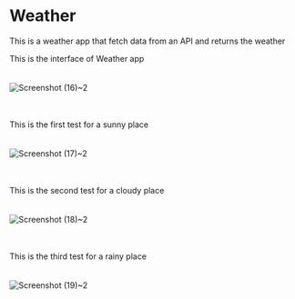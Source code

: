 # Weather
This is a weather app that fetch data from an API and returns the weather


This is the interface of Weather app<br/><br/><br/>
![Screenshot (16)~2](https://github.com/user-attachments/assets/3003f29b-41bf-424f-8c6f-827bc12a0d1c)<br/><br/><br/>





This is the first test for a sunny place<br/><br/><br/>
![Screenshot (17)~2](https://github.com/user-attachments/assets/ec0d4ba3-89e8-46b4-842b-4109b51c2516)<br/><br/><br/>





This is the second test for a cloudy place<br/><br/><br/>
![Screenshot (18)~2](https://github.com/user-attachments/assets/5100de99-5e1d-4ff5-b983-b2846e4ca71d)<br/><br/><br/>





This is the third test for a rainy place<br/><br/><br/>
![Screenshot (19)~2](https://github.com/user-attachments/assets/47097039-d0b3-4850-a04a-bcd48c50b42a)<br/><br/><br/>



